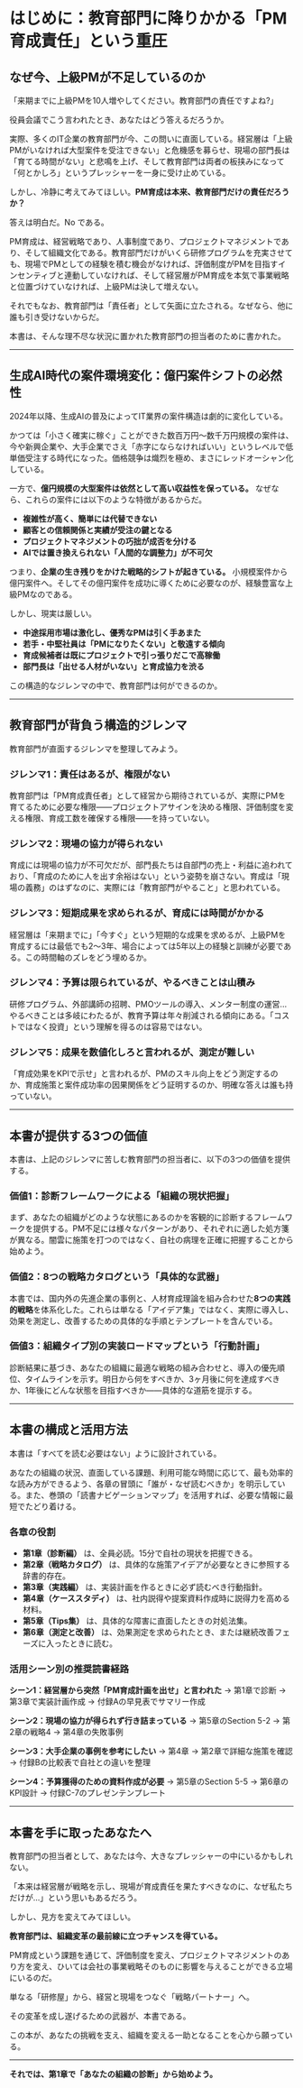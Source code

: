 # はじめに：教育部門に降りかかる「PM育成責任」という重圧

## なぜ今、上級PMが不足しているのか

「来期までに上級PMを10人増やしてください。教育部門の責任ですよね?」

役員会議でこう言われたとき、あなたはどう答えるだろうか。

実際、多くのIT企業の教育部門が今、この問いに直面している。経営層は「上級PMがいなければ大型案件を受注できない」と危機感を募らせ、現場の部門長は「育てる時間がない」と悲鳴を上げ、そして教育部門は両者の板挟みになって「何とかしろ」というプレッシャーを一身に受け止めている。

しかし、冷静に考えてみてほしい。**PM育成は本来、教育部門だけの責任だろうか？**

答えは明白だ。No である。

PM育成は、経営戦略であり、人事制度であり、プロジェクトマネジメントであり、そして組織文化である。教育部門だけがいくら研修プログラムを充実させても、現場でPMとしての経験を積む機会がなければ、評価制度がPMを目指すインセンティブと連動していなければ、そして経営層がPM育成を本気で事業戦略と位置づけていなければ、上級PMは決して増えない。

それでもなお、教育部門は「責任者」として矢面に立たされる。なぜなら、他に誰も引き受けないからだ。

本書は、そんな理不尽な状況に置かれた教育部門の担当者のために書かれた。

---

## 生成AI時代の案件環境変化：億円案件シフトの必然性

2024年以降、生成AIの普及によってIT業界の案件構造は劇的に変化している。

かつては「小さく確実に稼ぐ」ことができた数百万円〜数千万円規模の案件は、今や新興企業や、大手企業でさえ「赤字にならなければいい」というレベルで低単価受注する時代になった。価格競争は熾烈を極め、まさにレッドオーシャン化している。

一方で、**億円規模の大型案件は依然として高い収益性を保っている。** なぜなら、これらの案件には以下のような特徴があるからだ。

- **複雑性が高く、簡単には代替できない**
- **顧客との信頼関係と実績が受注の鍵となる**
- **プロジェクトマネジメントの巧拙が成否を分ける**
- **AIでは置き換えられない「人間的な調整力」が不可欠**

つまり、**企業の生き残りをかけた戦略的シフトが起きている。** 小規模案件から億円案件へ。そしてその億円案件を成功に導くために必要なのが、経験豊富な上級PMなのである。

しかし、現実は厳しい。

- **中途採用市場は激化し、優秀なPMは引く手あまた**
- **若手・中堅社員は「PMになりたくない」と敬遠する傾向**
- **育成候補者は既にプロジェクトで引っ張りだこで高稼働**
- **部門長は「出せる人材がいない」と育成協力を渋る**

この構造的なジレンマの中で、教育部門は何ができるのか。

---

## 教育部門が背負う構造的ジレンマ

教育部門が直面するジレンマを整理してみよう。

### ジレンマ1：責任はあるが、権限がない

教育部門は「PM育成責任者」として経営から期待されているが、実際にPMを育てるために必要な権限——プロジェクトアサインを決める権限、評価制度を変える権限、育成工数を確保する権限——を持っていない。

### ジレンマ2：現場の協力が得られない

育成には現場の協力が不可欠だが、部門長たちは自部門の売上・利益に追われており、「育成のために人を出す余裕はない」という姿勢を崩さない。育成は「現場の義務」のはずなのに、実際には「教育部門がやること」と思われている。

### ジレンマ3：短期成果を求められるが、育成には時間がかかる

経営層は「来期までに」「今すぐ」という短期的な成果を求めるが、上級PMを育成するには最低でも2〜3年、場合によっては5年以上の経験と訓練が必要である。この時間軸のズレをどう埋めるか。

### ジレンマ4：予算は限られているが、やるべきことは山積み

研修プログラム、外部講師の招聘、PMOツールの導入、メンター制度の運営...やるべきことは多岐にわたるが、教育予算は年々削減される傾向にある。「コストではなく投資」という理解を得るのは容易ではない。

### ジレンマ5：成果を数値化しろと言われるが、測定が難しい

「育成効果をKPIで示せ」と言われるが、PMのスキル向上をどう測定するのか、育成施策と案件成功率の因果関係をどう証明するのか、明確な答えは誰も持っていない。

---

## 本書が提供する3つの価値

本書は、上記のジレンマに苦しむ教育部門の担当者に、以下の3つの価値を提供する。

### 価値1：診断フレームワークによる「組織の現状把握」

まず、あなたの組織がどのような状態にあるのかを客観的に診断するフレームワークを提供する。PM不足には様々なパターンがあり、それぞれに適した処方箋が異なる。闇雲に施策を打つのではなく、自社の病理を正確に把握することから始めよう。

### 価値2：8つの戦略カタログという「具体的な武器」

本書では、国内外の先進企業の事例と、人材育成理論を組み合わせた**8つの実践的戦略**を体系化した。これらは単なる「アイデア集」ではなく、実際に導入し、効果を測定し、改善するための具体的な手順とテンプレートを含んでいる。

### 価値3：組織タイプ別の実装ロードマップという「行動計画」

診断結果に基づき、あなたの組織に最適な戦略の組み合わせと、導入の優先順位、タイムラインを示す。明日から何をすべきか、3ヶ月後に何を達成すべきか、1年後にどんな状態を目指すべきか——具体的な道筋を提示する。

---

## 本書の構成と活用方法

本書は「すべてを読む必要はない」ように設計されている。

あなたの組織の状況、直面している課題、利用可能な時間に応じて、最も効率的な読み方ができるよう、各章の冒頭に「誰が・なぜ読むべきか」を明示している。また、巻頭の「読書ナビゲーションマップ」を活用すれば、必要な情報に最短でたどり着ける。

### 各章の役割

- **第1章（診断編）** は、全員必読。15分で自社の現状を把握できる。
- **第2章（戦略カタログ）** は、具体的な施策アイデアが必要なときに参照する辞書的存在。
- **第3章（実践編）** は、実装計画を作るときに必ず読むべき行動指針。
- **第4章（ケーススタディ）** は、社内説得や提案資料作成時に説得力を高める材料。
- **第5章（Tips集）** は、具体的な障害に直面したときの対処法集。
- **第6章（測定と改善）** は、効果測定を求められたとき、または継続改善フェーズに入ったときに読む。

### 活用シーン別の推奨読書経路

**シーン1：経営層から突然「PM育成計画を出せ」と言われた**
→ 第1章で診断 → 第3章で実装計画作成 → 付録Aの早見表でサマリー作成

**シーン2：現場の協力が得られず行き詰まっている**
→ 第5章のSection 5-2 → 第2章の戦略4 → 第4章の失敗事例

**シーン3：大手企業の事例を参考にしたい**
→ 第4章 → 第2章で詳細な施策を確認 → 付録Bの比較表で自社との違いを整理

**シーン4：予算獲得のための資料作成が必要**
→ 第5章のSection 5-5 → 第6章のKPI設計 → 付録C-7のプレゼンテンプレート

---

## 本書を手に取ったあなたへ

教育部門の担当者として、あなたは今、大きなプレッシャーの中にいるかもしれない。

「本来は経営層が戦略を示し、現場が育成責任を果たすべきなのに、なぜ私たちだけが...」という思いもあるだろう。

しかし、見方を変えてみてほしい。

**教育部門は、組織変革の最前線に立つチャンスを得ている。**

PM育成という課題を通じて、評価制度を変え、プロジェクトマネジメントのあり方を変え、ひいては会社の事業戦略そのものに影響を与えることができる立場にいるのだ。

単なる「研修屋」から、経営と現場をつなぐ「戦略パートナー」へ。

その変革を成し遂げるための武器が、本書である。

この本が、あなたの挑戦を支え、組織を変える一助となることを心から願っている。

---

**それでは、第1章で「あなたの組織の診断」から始めよう。**
